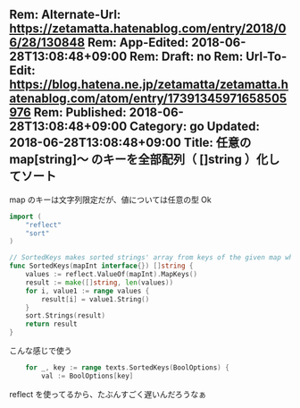 Rem: Alternate-Url: https://zetamatta.hatenablog.com/entry/2018/06/28/130848
Rem: App-Edited: 2018-06-28T13:08:48+09:00
Rem: Draft: no
Rem: Url-To-Edit: https://blog.hatena.ne.jp/zetamatta/zetamatta.hatenablog.com/atom/entry/17391345971658505976
Rem: Published: 2018-06-28T13:08:48+09:00
Category: go
Updated: 2018-06-28T13:08:48+09:00
Title: 任意の map[string]～ のキーを全部配列（ []string ）化してソート
---
map のキーは文字列限定だが、値については任意の型 Ok

```keys.go
import (
	"reflect"
	"sort"
)

// SortedKeys makes sorted strings' array from keys of the given map whose key's type is string.
func SortedKeys(mapInt interface{}) []string {
	values := reflect.ValueOf(mapInt).MapKeys()
	result := make([]string, len(values))
	for i, value1 := range values {
		result[i] = value1.String()
	}
	sort.Strings(result)
	return result
}
```

こんな感じで使う

```test.go
	for _, key := range texts.SortedKeys(BoolOptions) {
		val := BoolOptions[key]
```

reflect を使ってるから、たぶんすごく遅いんだろうなぁ